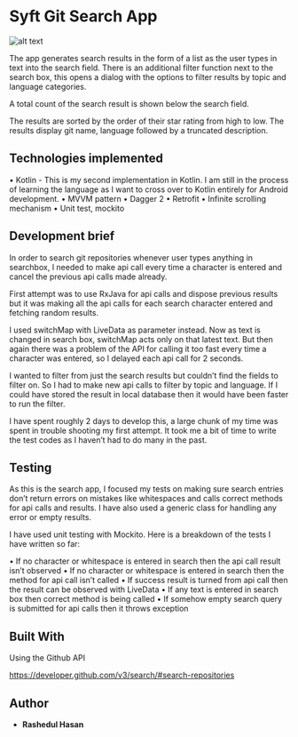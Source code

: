 # Syft Git Search App

![alt text](https://github.com/shaon007/Syftapp_kotlin_mvvm/blob/master/app/src/main/res/drawable/screenshot_syftapp.JPG)

The app generates search results in the form of a list as the user types in text into the search field.
There is an additional filter function next to the search box, this opens a dialog with the options to filter results by topic and language categories.

A total count of the search result is shown below the search field.

The results are sorted by the order of their star rating from high to low. The results display git name, language followed by a truncated description.

## Technologies implemented

•	Kotlin - This is my second implementation in Kotlin. I am still in the process of learning the language as I want to cross over to Kotlin entirely for Android development.
•	MVVM pattern
•	Dagger 2
•	Retrofit
•	Infinite scrolling mechanism
•	Unit test, mockito

## Development brief

In order to search git repositories whenever user types anything in searchbox, I needed to make api call every time a character is entered and cancel the previous api calls made already.

First attempt was to use RxJava for api calls and dispose previous results but it was making all the api calls for each search character entered and fetching random results.

I used switchMap with LiveData as parameter instead. Now as text is changed in search box,  switchMap acts only on that latest text. But then again there was a problem of the API for calling it too fast every time a character was entered, so I delayed each api call for 2 seconds.

I wanted to filter from just the search results but couldn’t find the fields to filter on. So I had to make new api calls to filter by topic and language. If I could have stored the result in local database then it would have been faster to run the filter.

I have spent roughly 2 days to develop this, a large chunk of my time was spent in trouble shooting my first attempt. It took me a bit of time to write the  test codes as I haven’t had to do many in the past.


## Testing

As this is the search app, I focused my tests on making sure search entries don’t return errors on mistakes like whitespaces and calls correct methods for api calls and results. I have also used a generic class for handling any error or empty results.

I have used unit testing with Mockito. Here is a breakdown of the tests I have written so far:

•	If no character or whitespace is entered in search then the api call result isn’t observed
•	If no character or whitespace is entered in search then the method for api call isn’t called
•	If success result is turned from api call then the result can be observed with LiveData
•	If any text is entered in  search box then correct method is being called 
•	If somehow empty search query is submitted for api calls then it throws exception



## Built With

Using the Github API

https://developer.github.com/v3/search/#search-repositories



## Author

* **Rashedul Hasan**  



